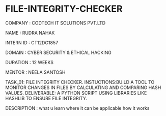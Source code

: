 # FILE-INTEGRITY-CHECKER

COMPANY : CODTECH IT SOLUTIONS PVT.LTD 

NAME : RUDRA NAHAK

INTERN ID : CT12DG1857

DOMAIN : CYBER SECURITY & ETHICAL HACKING

DURATION : 12 WEEKS

MENTOR : NEELA SANTOSH

TASK_01:
FILE INTEGRITY CHECKER.
INSTUCTIONS:BUILD A TOOL TO MONITOR CHANGES IN FILES BY CALCULATING AND COMPARING HASH VALUES.
DELIVERABLE: A PYTHON SCRIPT USING LIBRARIES LIKE HASHLIB TO ENSURE FILE INTEGRITY.

DESCRIPTION :
what u learn 
where it can be applicable
how it works
